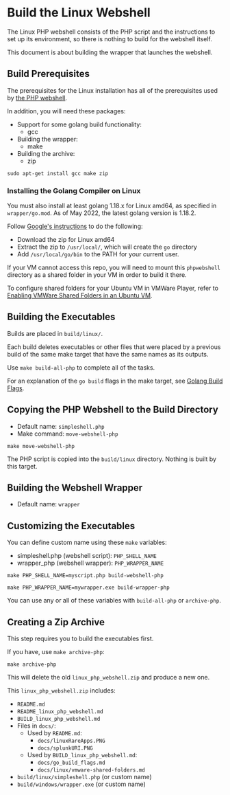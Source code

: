 # Build the Linux Webshell

The Linux PHP webshell consists of the PHP script and the
instructions to set up its environment, so there is nothing to build
for the webshell itself.

This document is about building the wrapper that launches the webshell.

## Build Prerequisites

The prerequisites for the Linux installation has all of the prerequisites used by
[the PHP webshell](README_linux_php_webshell.md#prerequisites).

In addition, you will need these packages:
  * Support for some golang build functionality:
    * gcc
  * Building the wrapper:
    * make
  * Building the archive:
    * zip

```
sudo apt-get install gcc make zip
```

### Installing the Golang Compiler on Linux

You must also install at least golang 1.18.x for Linux amd64, as
specified in `wrapper/go.mod`. As of May 2022, the latest golang
version is 1.18.2.

Follow [Google's instructions](https://go.dev/doc/install) to do the following:
* Download the zip for Linux amd64
* Extract the zip to `/usr/local/`, which will create the `go` directory
* Add `/usr/local/go/bin` to the PATH for your current user.

If your VM cannot access this repo, you will need to
mount this `phpwebshell` directory as a shared folder in your
VM in order to build it there.

To configure shared folders for your Ubuntu VM in VMWare Player, refer to
[Enabling VMWare Shared Folders in an Ubuntu VM](docs/linux/vmware_shared_folders.md).

## Building the Executables

Builds are placed in `build/linux/`.

Each build deletes executables or other files that were
placed by a previous build of the same make target
that have the same names as its outputs.

Use `make build-all-php` to complete all of the tasks.

For an explanation of the `go build` flags in the make target,
see [Golang Build Flags](docs/go_build_flags.md).

## Copying the PHP Webshell to the Build Directory

* Default name: `simpleshell.php`
* Make command: `move-webshell-php`

```
make move-webshell-php
```

The PHP script is copied into the `build/linux` directory.
Nothing is built by this target.

## Building the Webshell Wrapper

* Default name: `wrapper`

## Customizing the Executables

You can define custom name using these `make` variables:

* simpleshell.php (webshell script): `PHP_SHELL_NAME`
* wrapper_php (webshell wrapper): `PHP_WRAPPER_NAME`

```
make PHP_SHELL_NAME=myscript.php build-webshell-php

make PHP_WRAPPER_NAME=mywrapper.exe build-wrapper-php
```

You can use any or all of these variables with `build-all-php` or `archive-php`.

## Creating a Zip Archive

This step requires you to build the executables first.

If you have, use `make archive-php`:

```
make archive-php
```

This will delete the old `linux_php_webshell.zip` and produce a new one.

This `linux_php_webshell.zip` includes:

* `README.md`
* `README_linux_php_webshell.md`
* `BUILD_linux_php_webshell.md`
* Files in `docs/`:
  * Used by `README.md`:
    * `docs/linuxRareApps.PNG`
    * `docs/splunkURI.PNG`
  * Used by `BUILD_linux_php_webshell.md`:
    * `docs/go_build_flags.md`
    * `docs/linux/vmware-shared-folders.md`
* `build/linux/simpleshell.php` (or custom name)
* `build/windows/wrapper.exe` (or custom name)
